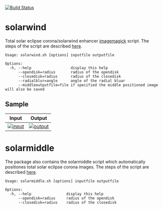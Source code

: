 [![Build Status](https://travis-ci.org/asalamon74/solarwind.svg?branch=master)](https://travis-ci.org/asalamon74/solarwind)

# solarwind
Total solar eclipse corona/solarwind enhancer [imagemagick](http://www.imagemagick.org) script. The steps of the script are described [here](solarwind_tutorial.md).

```
Usage: solarwind.sh [options] inputfile outputfile

Options:
  -h, --help                  display this help
      --opendisk=radius       radius of the opendisk
      --closedisk=radius      radius of the closedisk
      --radialblur=angle      angle of the radial bluar
      --middleoutputfile=file if specified the middle positioned image will also be saved
```

## Sample

|Input|Output|
|-----|------|
|[![input](../gh-pages/sample_input_300.jpg)](../gh-pages/sample_input_1000.jpg)|[![output](../gh-pages/sample_output_300.jpg)](../gh-pages/sample_output_1000.jpg)|

# solarmiddle

The package also contains the solarmiddle script which automatically positiones total solar eclipse corona images. The steps of the script are described [here](solarmiddle_tutorial.md).

```
Usage: solarmiddle.sh [options] inputfile outputfile

Options:
  -h, --help                display this help
      --opendisk=radius     radius of the opendisk
      --closedisk=radius    radius of the closedisk
```
